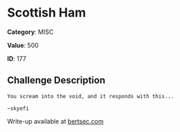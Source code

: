 # Scottish Ham
**Category**: MISC

**Value**: 500

**ID**: 177

## Challenge Description
```
You scream into the void, and it responds with this...

~skyefi
```

Write-up available at [bertsec.com](https://bertsec.com)
